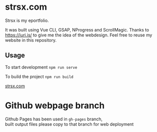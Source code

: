 # strsx.com

Strsx is my eportfolio.

It was built using Vue CLI, GSAP, NProgress and ScrollMagic.
Thanks to https://iuri.is/ to give me the idea of the webdesign.
Feel free to reuse my website in this repository.

## Usage

To start development
`npm run serve`

To build the project
`npm run build`

[strsx.com](https://strsx.com/)

# Github webpage branch
Github Pages has been used in `gh-pages` branch,  
built output files please copy to that branch for web deployment
